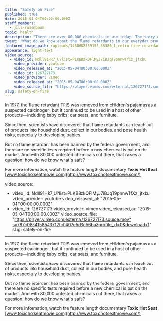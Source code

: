 ```yaml
---
title: "Safety on Fire"
published: true
date: 2015-05-04T00:00:00.000Z
staff_members:
  - jill-rosenbaum
topic: health
description: "There are over 80,000 chemicals in use today. The story of TRIS, removed from children's pajamas in the 1970s, illustrates just how hard it is to regulate chemicals, or to even know if they're safe. "
tweet: "What do we know about the flame retardants in our everyday products? Not as much as you'd hope."
featured_image_path: /uploads/1430682359156_33386_1_retro-fire-retardant.jpg
appearance: light-text
video_source:
  - video_id: Mdll91HR7_U?list=PLKB8zkQFlMyJ7iBJqT9pnnwTfXz_jtxbu
    video_provider: youtube
    video_released_at: "2015-05-04T00:00:00.000Z"
  - video_id: 126727173
    video_provider: vimeo
    video_released_at: "2015-05-04T00:00:00.000Z"
    video_source_file: "https://player.vimeo.com/external/126727173.source.mov?s=787c0864158543712fc0407e5d3c56ba&profile_id=0&download=1"
slug: safety-on-fire
---
```


In 1977, the flame retardant TRIS was removed from children's pajamas as a suspected carcinogen, but it continued to be used in a host of other products—including baby cribs, car seats, and furniture.

Since then, scientists have discovered that flame retardants can leach out of products into household dust, collect in our bodies, and pose health risks, especially to developing babies.

But no flame retardant has been banned by the federal government, and there are no specific tests required before a new chemical is put on the market. And with 80,000 untested chemicals out there, that raises a question: how do we know what's safe?

For more information, watch the feature length documentary **Toxic Hot Seat**
[www.toxichotseatmovie.com](http://www.toxichotseatmovie.com/)

video_source:
  - video_id: Mdll91HR7_U?list=PLKB8zkQFlMyJ7iBJqT9pnnwTfXz_jtxbu
    video_provider: youtube
    video_released_at: "2015-05-04T00:00:00.000Z"
  - video_id: 126727173
    video_provider: vimeo
    video_released_at: "2015-05-04T00:00:00.000Z"
    video_source_file: "https://player.vimeo.com/external/126727173.source.mov?s=787c0864158543712fc0407e5d3c56ba&profile_id=0&download=1"
slug: safety-on-fire
---

In 1977, the flame retardant TRIS was removed from children's pajamas as a suspected carcinogen, but it continued to be used in a host of other products—including baby cribs, car seats, and furniture.

Since then, scientists have discovered that flame retardants can leach out of products into household dust, collect in our bodies, and pose health risks, especially to developing babies.

But no flame retardant has been banned by the federal government, and there are no specific tests required before a new chemical is put on the market. And with 80,000 untested chemicals out there, that raises a question: how do we know what's safe?

For more information, watch the feature length documentary **Toxic Hot Seat**
[www.toxichotseatmovie.com](http://www.toxichotseatmovie.com/)

